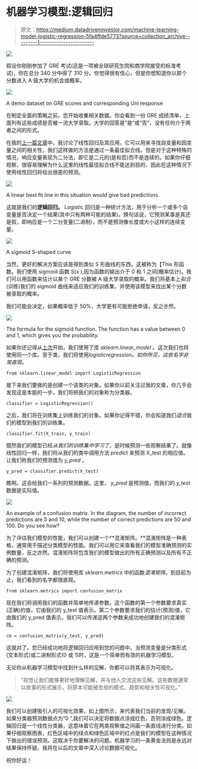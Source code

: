 # 机器学习模型:逻辑回归

> 原文：<https://medium.datadriveninvestor.com/machine-learning-model-logistic-regression-5fa4ffde5773?source=collection_archive---------1----------------------->

![](img/ad1f120e49e2513fae15ed2098a215a9.png)

假设你刚刚参加了 GRE 考试(这是一项被全球研究生院和商学院接受的标准考试)，你在总分 340 分中得了 310 分。你觉得很有信心，但是你想知道你以那个分数进入 A 级大学的机会或概率。

![](img/bea5186e5fc4b37f10d11462a6eda551.png)

A demo dataset on GRE scores and corresponding Uni response

在制定全面的策略之前，您开始收集相关数据。你会看到一份 GRE 成绩清单，上面列有这些成绩是否被一流大学录取。大学的回答是“是”或“否”，没有任何介于两者之间的形式。

在我的[上一篇文章](https://medium.com/datadriveninvestor/machine-learning-model-simple-linear-regression-dbedb22ce200)中，我讨论了线性回归及其应用，它可以用来寻找自变量和因变量之间的相关性，我们这样做的方法是通过一条最佳拟合线。但是对于这种特殊的情况，响应变量表现为二分法，即它是二元的(是和否)而不是连续的。如果你仔细观察，很容易理解为什么这里的线性最佳拟合线不能达到目的，因此在这种情况下使用线性回归将给出很差的预测。

![](img/8873195c90f8f8185a74ee46c5f76889.png)

A linear best fit line in this situation would give bad predictions.

这就是我们的**逻辑回归。** Logistic 回归是一种统计方法，用于分析一个或多个自变量是否决定一个结果(其中只有两种可能的结果)。换句话说，它预测某事是真还是假，即响应是一个二分变量(二进制)，而不是预测像长度或大小这样的连续变量。

![](img/0a93f4699ad33923a36835a3be0be9f1.png)

A sigmoid S-shaped curve

当然，更好的解决方案应该是得到类似 S 形曲线的东西。这被称为【This 形函数。我们使用 sigmoid 函数 S(x ),因为函数的输出介于 0 和 1 之间(概率估计)。我们可以用函数来估计以某个 GRE 分数被 A 级大学录取的概率。我们将基本上*拟合*(训练)我们的 sigmoid 曲线来适应我们的训练集，并使用该模型来找出某个分数被录取的概率。

我们可能会决定，如果概率低于 50%，大学更有可能拒绝申请，反之亦然。

![](img/650a1db181fba66c8d99bf30138acf29.png)

The formula for the sigmoid function. The function has a value between 0 and 1, which gives you the probability.

如果你还记得从[上次](https://medium.com/datadriveninvestor/machine-learning-model-simple-linear-regression-dbedb22ce200)开始，我们使用了库 *sklearn.linear_model* 。这次我们也将使用同一个库。至于类，我们将使用*logisticregression。如你所见，这些名字非常直观。*

```
from sklearn.linear_model import LogisticRegression
```

接下来我们要做的是创建一个该类的对象。如果你以前关注过我的文章，你几乎会发现这是本能的一步。我们将把我们的对象称为分类器。

```
classifier = LogisticRegression()
```

之后，我们将在训练集上训练我们的对象。如果你记得不错，你会知道我们*适合*我们的模型到我们的训练集。

```
classifier.fit(X_train, y_train)
```

既然我们的模型已经*从我们的训练集中学习了*，是时候预测一些观察结果了。就像线性回归一样，我们将从我们的类中调用方法 *predict* 来预测 X_test 的相应值。让我们称我们的预测值为 *y_pred* 。

```
y_pred = classifier.predict(X_test) 
```

瞧啊。这会给我们一系列的预测数据。这里， *y_pred* 是预测值，而我们的 *y_test* 数据是实际值。

![](img/5aa999e7ee2ac915bbd2449ef0423e75.png)

An example of a confusion matrix. In the diagram, the number of incorrect predictions are 5 and 10, while the number of correct predictions are 50 and 100\. Do you see how?

为了评估我们模型的性能，我们可以创建一个**混淆矩阵。**混淆矩阵是一种表格，通常用于描述分类模型的性能。我们可以用它来查看我们的模型准确预测的实例数量，反之亦然。混淆矩阵将包含我们的模型做出的所有正确预测以及所有不正确的预测。

为了创建混淆矩阵，我们将使用库 *sklearn.metrics* 中的函数*混淆矩阵*。到目前为止，我们看到的名字都很直观。

```
from sklearn.metrics import confusion_matrix
```

现在我们将调用我们的函数并简单地传递参数。这个函数的第一个参数要求真实(正确)的值，它由我们的 y_test 值表示。第二个参数要求我们的估计(预测)值，它由我们的 y_pred 值表示。我们可以传递这两个参数来成功地创建我们的混淆矩阵。

```
cm = confusion_matrix(y_test, y_pred)
```

这就对了。您已经成功地将逻辑回归应用到您的问题中。当预测变量是分类形式(文本形式)或二进制形式(0 或 1)时，这是一个简单而有效的机器学习模型。

无论你从机器学习模型中找到什么样的见解，你都可以将其表示为可视化。

> “视觉让我们能够更好地理解见解，并与他人交流这些见解。这些数据通常以故事的形式展示，将原本可能被忽视的模式、趋势和相关性可视化。”

![](img/96f7f3e8ee0b9660e10db8a4137691eb.png)

我们可以创建吸引人的可视化效果，如上图所示，来代表我们当前的发现/见解。如果分类器预测数据点为“0 ”,我们可以决定将数据点涂成红色，否则涂成绿色。逻辑回归是一个线性分类器，这意味着它在两类观察值之间画一条直线进行分类。如果仔细观察图表，红色区域中的绿点和绿色区域中的红点是我们的模型在这种情况下做出的错误预测。这取决于你要解决的问题。机器学习的一条黄金法则是永远对结果保持怀疑。我将在以后的文章中深入讨论数据可视化。

祝你好运！